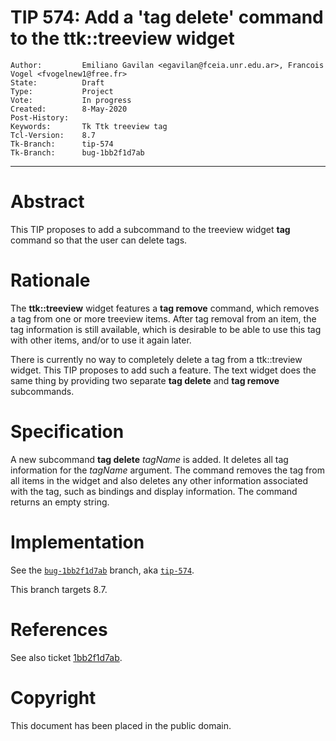 # TIP 574: Add a 'tag delete' command to the ttk::treeview widget
	Author:         Emiliano Gavilan <egavilan@fceia.unr.edu.ar>, Francois Vogel <fvogelnew1@free.fr>
	State:          Draft
	Type:           Project
	Vote:           In progress
	Created:        8-May-2020
	Post-History:   
	Keywords:       Tk Ttk treeview tag
	Tcl-Version:    8.7
	Tk-Branch:      tip-574
	Tk-Branch:      bug-1bb2f1d7ab
-----

# Abstract

This TIP proposes to add a subcommand to the treeview widget <b>tag</b> command so that the user can delete tags.

# Rationale

The <b>ttk::treeview</b> widget features a <b>tag remove</b> command, which removes a tag from one or more treeview items. After tag removal from an item, the tag information is still available, which is desirable to be able to use this tag with other items, and/or to use it again later.

There is currently no way to completely delete a tag from a ttk::treview widget. This TIP proposes to add such a feature. The text widget does the same thing by providing two separate <b>tag delete</b> and <b>tag remove</b> subcommands.

# Specification

A new subcommand <b>tag delete</b> <i>tagName</i> is added. It deletes all tag information for the <i>tagName</i> argument. The command removes the tag from all items in the widget and also deletes any other information associated with the tag, such as bindings and display information. The command returns an empty string.


# Implementation

See the [`bug-1bb2f1d7ab`](https://core.tcl-lang.org/tk/timeline?r=bug-1bb2f1d7ab&unhide) branch, aka [`tip-574`](https://core.tcl-lang.org/tk/timeline?r=tip-574&unhide).

This branch targets 8.7.

# References

See also ticket [1bb2f1d7ab](https://core.tcl-lang.org/tk/info/1bb2f1d7ab).


# Copyright

This document has been placed in the public domain.
